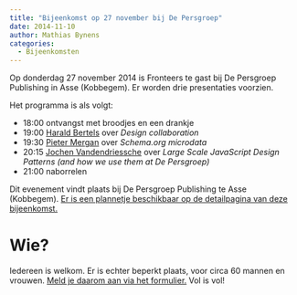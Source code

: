 ```yaml
---
title: "Bijeenkomst op 27 november bij De Persgroep"
date: 2014-11-10
author: Mathias Bynens
categories: 
  - Bijeenkomsten
---
```

Op donderdag 27 november 2014 is Fronteers te gast bij De Persgroep Publishing in Asse (Kobbegem). Er worden drie presentaties voorzien.

Het programma is als volgt:

* 18:00 ontvangst met broodjes en een drankje
* 19:00 [Harald Bertels](https://twitter.com/Bizonder) over _Design collaboration_
* 19:30 [Pieter Mergan](https://twitter.com/FirstManOnDaMoo) over _Schema.org microdata_
* 20:15 [Jochen Vandendriessche](https://twitter.com/joggink) over _Large Scale JavaScript Design Patterns (and how we use them at De Persgroep)_
* 21:00 naborrelen

Dit evenement vindt plaats bij De Persgroep Publishing te Asse (Kobbegem). [Er is een plannetje beschikbaar op de detailpagina van deze bijeenkomst.](/bijeenkomsten/2014/persgroep)

# Wie?

Iedereen is welkom. Er is echter beperkt plaats, voor circa 60 mannen en vrouwen. [Meld je daarom aan via het formulier.](/bijeenkomsten/2014/persgroep) Vol is vol!